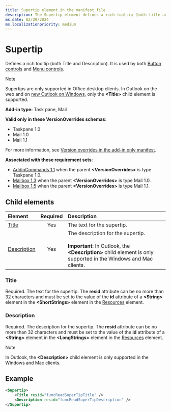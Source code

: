 ```yaml
---
title: Supertip element in the manifest file
description: The Supertip element defines a rich tooltip (both title and description).
ms.date: 02/29/2024
ms.localizationpriority: medium
---
```


# Supertip

Defines a rich tooltip (both Title and Description). It is used by both [Button controls](control-button.md) and [Menu controls](control-menu.md).

> [!NOTE]
> Supertips are only supported in Office desktop clients. In Outlook on the web and on [new Outlook on Windows](https://support.microsoft.com/office/656bb8d9-5a60-49b2-a98b-ba7822bc7627), only the **\<Title\>** child element is supported.

**Add-in type:** Task pane, Mail

**Valid only in these VersionOverrides schemas**:

- Taskpane 1.0
- Mail 1.0
- Mail 1.1

For more information, see [Version overrides in the add-in only manifest](/office/dev/add-ins/develop/xml-manifest-overview#version-overrides-in-the-manifest).

**Associated with these requirement sets**:

- [AddinCommands 1.1](../requirement-sets/common/add-in-commands-requirement-sets.md) when the parent **\<VersionOverrides\>** is type Taskpane 1.0.
- [Mailbox 1.3](../requirement-sets/outlook/requirement-set-1.3/outlook-requirement-set-1.3.md) when the parent **\<VersionOverrides\>** is type Mail 1.0.
- [Mailbox 1.5](../requirement-sets/outlook/requirement-set-1.5/outlook-requirement-set-1.5.md) when the parent **\<VersionOverrides\>** is type Mail 1.1.

## Child elements

| Element | Required | Description |
|:-----|:-----:|:-----|
| [Title](#title) | Yes | The text for the supertip. |
| [Description](#description) | Yes | The description for the supertip.<br><br>**Important**: In Outlook, the **\<Description\>** child element is only supported in the Windows and Mac clients. |

### Title

Required. The text for the supertip. The **resid** attribute can be no more than 32 characters and must be set to the value of the **id** attribute of a **\<String\>** element in the **\<ShortStrings\>** element in the [Resources](resources.md) element.

### Description

Required. The description for the supertip. The **resid** attribute can be no more than 32 characters and must be set to the value of the **id** attribute of a **\<String\>** element in the **\<LongStrings\>** element in the [Resources](resources.md) element.

> [!NOTE]
> In Outlook, the **\<Description\>** child element is only supported in the Windows and Mac clients.

## Example

```xml
<Supertip>
    <Title resid="funcReadSuperTipTitle" />
    <Description resid="funcReadSuperTipDescription" />
</Supertip>
```
